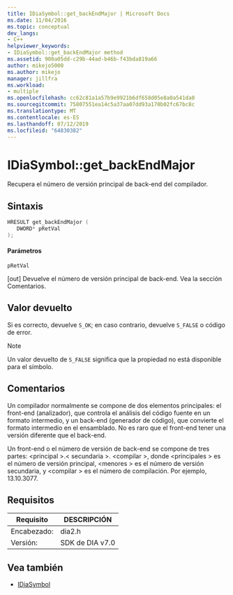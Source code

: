 ```yaml
---
title: IDiaSymbol::get_backEndMajor | Microsoft Docs
ms.date: 11/04/2016
ms.topic: conceptual
dev_langs:
- C++
helpviewer_keywords:
- IDiaSymbol::get_backEndMajor method
ms.assetid: 900a05dd-c29b-44ad-b46b-f43bda819a66
author: mikejo5000
ms.author: mikejo
manager: jillfra
ms.workload:
- multiple
ms.openlocfilehash: cc62c81a1a57b9e9921b6df658d05e8a0a541da0
ms.sourcegitcommit: 75807551ea14c5a37aa07dd93a170b02fc67bc8c
ms.translationtype: MT
ms.contentlocale: es-ES
ms.lasthandoff: 07/12/2019
ms.locfileid: "64830382"
---
```

# <a name="idiasymbolgetbackendmajor"></a>IDiaSymbol::get_backEndMajor
Recupera el número de versión principal de back-end del compilador.

## <a name="syntax"></a>Sintaxis

```C++
HRESULT get_backEndMajor ( 
   DWORD* pRetVal
);
```

#### <a name="parameters"></a>Parámetros
 `pRetVal`

[out] Devuelve el número de versión principal de back-end. Vea la sección Comentarios.

## <a name="return-value"></a>Valor devuelto
 Si es correcto, devuelve `S_OK`; en caso contrario, devuelve `S_FALSE` o código de error.

> [!NOTE]
> Un valor devuelto de `S_FALSE` significa que la propiedad no está disponible para el símbolo.

## <a name="remarks"></a>Comentarios
 Un compilador normalmente se compone de dos elementos principales: el front-end (analizador), que controla el análisis del código fuente en un formato intermedio, y un back-end (generador de código), que convierte el formato intermedio en el ensamblado. No es raro que el front-end tener una versión diferente que el back-end.

 Un front-end o el número de versión de back-end se compone de tres partes: \<principal >.\< secundaria >. \<compilar >, donde \<principales > es el número de versión principal, \<menores > es el número de versión secundaria, y \<compilar > es el número de compilación. Por ejemplo, 13.10.3077.

## <a name="requirements"></a>Requisitos

|Requisito|DESCRIPCIÓN|
|-----------------|-----------------|
|Encabezado:|dia2.h|
|Versión:|SDK de DIA v7.0|

## <a name="see-also"></a>Vea también
- [IDiaSymbol](../../debugger/debug-interface-access/idiasymbol.md)